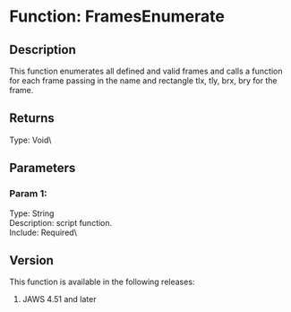 # Function: FramesEnumerate

## Description

This function enumerates all defined and valid frames and calls a
function for each frame passing in the name and rectangle tlx, tly, brx,
bry for the frame.

## Returns

Type: Void\

## Parameters

### Param 1:

Type: String\
Description: script function.\
Include: Required\

## Version

This function is available in the following releases:

1.  JAWS 4.51 and later
